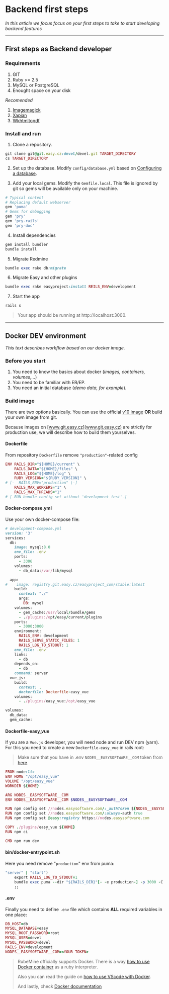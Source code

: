 # Backend first steps

*In this article we focus focus on your first steps to take to start developing backend features*

---


## First steps as Backend developer

### Requirements

1. GIT
2. Ruby >= 2.5
3. MySQL or PostgreSQL
4. Enought space on your disk

*Recomended*

1. [Imagemagick](https://imagemagick.org/index.php)
2. [Xapian](https://xapian.org/download)
3. [Wkhtmltopdf](https://wkhtmltopdf.org/)


### Install and run

1. Clone a repository.

```ruby
git clone git@git.easy.cz:devel/devel.git TARGET_DIRECTORY
cs TARGET_DIRECTORY
```

2. Set up the database. Modify `config/database.yml` based on [Configuring a database](https://guides.rubyonrails.org/configuring.html#configuring-a-database).

3. Add your local gems. Modify the `Gemfile.local`. This file is ignored by git so gems will be available only on your machine. 

```ruby
# Typical content
# Replacing default webserver
gem 'puma'
# Gems for debugging
gem 'pry'
gem 'pry-rails'
gem 'pry-doc'

```

4. Install dependencies

```ruby
gem install bundler
bundle install
```

5. Migrate Redmine

```ruby
bundle exec rake db:migrate
```

6. Migrate Easy and other plugins

```ruby
bundle exec rake easyproject:install REILS_ENV=development
```

7. Start the app

```ruby
rails s
```
> Your app should be running at http://localhost:3000.

---

## Docker DEV environment

*This text describes workflow based on our docker image.*

### Before you start

1. You need to know the basics about docker (*images, containers, volumes,...*)
2. You need to be familiar with ER/EP.
3. You need an initial database (*demo data, for example*).

### Build image

There are two options basically. You can use the official [v10 image](https://git.easy.cz/easyproject_com/stable/container_registry) **OR** build your own image from git.

Because images on [www.git.easy.cz](www.git.easy.cz) are strictly for production use, we will describe how to build them yourselves.

#### Dockerfile

From repository `Dockerfile` remove `"production"`-related config

```ruby
ENV RAILS_DIR="${HOME}/current" \
    RAILS_DATA="${HOME}/files" \
    RAILS_LOG="${HOME}/log" \
    RUBY_VERSION="${RUBY_VERSION}" \
# [-  RAILS_ENV="production" \-]
    RAILS_MAX_WORKERS="1" \
    RAILS_MAX_THREADS="1"
# [-RUN bundle config set without 'development test'-]
```

#### Docker-compose.yml

Use your own docker-compose file:

```ruby
# development-compose.yml
version: '3'
services:
  db:
    image: mysql:8.0
    env_file: .env
    ports:
      - 3306
    volumes:
      - db_data:/var/lib/mysql

  app:
#    image: registry.git.easy.cz/easyproject_com/stable:latest
    build:
      context: "./"
      args:
        DB: mysql
    volumes:
      - gem_cache:/usr/local/bundle/gems
      - ./plugins:/opt/easy/current/plugins
    ports:
      - 3000:3000
    environment:
      RAILS_ENV: development
      RAILS_SERVE_STATIC_FILES: 1
      RAILS_LOG_TO_STDOUT: 1
    env_file: .env
    links:
      - db
    depends_on:
      - db
    command: server
  vue_js:
    build:
      context: .
      dockerfile: Dockerfile-easy_vue
    volumes:
      - ./plugins/easy_vue:/opt/easy_vue

volumes:
  db_data:
  gem_cache:
```

#### Dockerfile-easy_vue

If you are a `Vue.js` developer, you will need node and run DEV npm (yarn). For this you need to create a new `Dockerfile-easy_vue` in rails root:

> Make sure that you have in .env `NODES__EASYSOFTWARE__COM` token from [here](https://nodes.easysoftware.com).


```ruby
FROM node:lts
ENV HOME "/opt/easy_vue"
VOLUME "/opt/easy_vue"
WORKDIR ${HOME}

ARG NODES__EASYSOFTWARE__COM
ENV NODES__EASYSOFTWARE__COM $NODES__EASYSOFTWARE__COM

RUN npm config set //nodes.easysoftware.com/:_authToken ${NODES__EASYSOFTWARE__COM}
RUN npm config set //nodes.easysoftware.com/:always-auth true
RUN npm config set @easy:registry https://nodes.easysoftware.com

COPY ./plugins/easy_vue ${HOME}
RUN npm ci

CMD npm run dev

```

#### bin/docker-entrypoint.sh

Here you need remove "`production`" env from puma:

```ruby
"server" | "start")
    export RAILS_LOG_TO_STDOUT=1
    bundle exec puma --dir "${RAILS_DIR}"[- -e production-] -p 3000 -C "${RAILS_DIR}/config/easy_puma.rb"
    ;;

```

#### .env

Finally you need to define `.env` file which contains **ALL** required variables in one place:

```ruby
DB_HOST=db
MYSQL_DATABASE=easy
MYSQL_ROOT_PASSWORD=root
MYSQL_USER=devel
MYSQL_PASSWORD=devel
RAILS_ENV=development
NODES__EASYSOFTWARE__COM=<YOUR TOKEN>

```

> RubeMine officially supports Docker. There is a way [how to use Docker container](https://www.jetbrains.com/help/ruby/docker.html) as a ruby interpreter.
>
>Also you can read the guide on [how to use VScode with Docker](https://docs.microsoft.com/en-us/learn/modules/use-docker-container-dev-env-vs-code/2-use-as-development-environment).
>
>And lastly, check [Docker documentation](https://docs.docker.com/compose/compose-file/compose-file-v3)


















